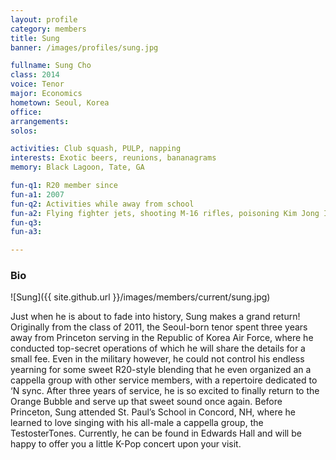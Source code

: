 ```yaml
---
layout: profile
category: members
title: Sung
banner: /images/profiles/sung.jpg

fullname: Sung Cho
class: 2014
voice: Tenor
major: Economics
hometown: Seoul, Korea
office:
arrangements:
solos:

activities: Club squash, PULP, napping
interests: Exotic beers, reunions, bananagrams
memory: Black Lagoon, Tate, GA

fun-q1: R20 member since
fun-a1: 2007
fun-q2: Activities while away from school
fun-a2: Flying fighter jets, shooting M-16 rifles, poisoning Kim Jong Il, etc.
fun-q3:
fun-a3:

---
```


### Bio

![Sung]({{ site.github.url }}/images/members/current/sung.jpg)

Just when he is about to fade into history, Sung makes a grand return! Originally from the class of 2011, the Seoul-born tenor spent three years away from Princeton serving in the Republic of Korea Air Force, where he conducted top-secret operations of which he will share the details for a small fee. Even in the military however, he could not control his endless yearning for some sweet R20-style blending that he even organized an a cappella group with other service members, with a repertoire dedicated to ‘N sync. After three years of service, he is so excited to finally return to the Orange Bubble and serve up that sweet sound once again. Before Princeton, Sung attended St. Paul’s School in Concord, NH, where he learned to love singing with his all-male a cappella group, the TestosterTones. Currently, he can be found in Edwards Hall and will be happy to offer you a little K-Pop concert upon your visit.
